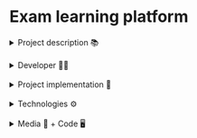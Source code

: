 # Exam learning platform


<details>
<summary>  Project description 📚</summary>
</br>
A platform to create your own lessons and tests. Currently it is set up with materials for the romanian Bacalaureat exam at the Romanian language.
</details>

</br>

<details>
<summary>  Developer 🙆‍♂️</summary>
</br>
- Alex Roman
</details>

</br>

<details>
<summary>  Project implementation 🔧</summary>
</br>
I started this project to develop a web project with Go on the backend and Typescript + React on the frontend. The first step was implementing a few api's on
the server to create, update and delete users for the authentification. After having the users down, I wanted to be able to add lessons interactively through the
platform. Similarly I added tests. Quick questions for each lesson: after creating a lesson, you can publish as many quick questions in relation with the said lesson
that will appear directly under the lesson and will be randomized for the user to practice their knowledge on the subject. Using the same concept, I made it so you
have to create a test first, then you can add questions and select to with test they should be related to. This will add the question to the test. The last and
I think the most fun part, the gamification. Quick questions will give you experience points and gold and passing tests will also give you rewards. The experience
will place the users higher on the global leaderboard and the gold can be spent for advantages during tests. Lastly, I implemented badges for the user's profile, as
a cute addition and a sense of progress for the learner.
</details>

</br>

<details>

<summary>  Technologies ⚙️</summary>
**I chose Golang as the language for the backend**
- It is blazingly fast.
- It scales better than other options.
- Writing *Go* feels good.
- **Fiber**
- Easy to start with.
- Intuitive
- **Xorm + Sqlite**
- I used Xorm to handle the database.
- Sqlite was easy enough to set up and it gave me everything I need as fast as I needed it.

**Typescript for the frondend**
- Some form of static types were a must for me
- **Node**
- Developed ecosystem
- More than enough documentation
- **React**
- Personal preference, it was my first project with React and I just wanted to try using it and see how I like it.

</details>
</br>

<details>
<summary> Media 📸 + Code 🖥️</summary>
  <blockquote>
    <details>
    <summary>&nbsp;&nbsp;&nbsp;&nbsp;Screenshots: </summary>
    <img src="media/lesson-1.png" width="200" height="200">
    &nbsp;&nbsp;&nbsp;&nbsp;&nbsp;&nbsp;&nbsp;&nbsp;&nbsp;&nbsp;&nbsp;&nbsp;&nbsp;&nbsp;&nbsp;&nbsp;&nbsp;&nbsp;&nbsp;&nbsp;&nbsp;&nbsp;&nbsp;&nbsp;&nbsp;
    <img src="media/lesson-2.png" width="200" height="200">
    &nbsp;&nbsp;&nbsp;&nbsp;&nbsp;&nbsp;&nbsp;&nbsp;&nbsp;&nbsp;&nbsp;&nbsp;&nbsp;&nbsp;&nbsp;&nbsp;&nbsp;&nbsp;&nbsp;&nbsp;&nbsp;&nbsp;&nbsp;&nbsp;&nbsp;
    <img src="media/test-1.png" width="200" height="200">
    &nbsp;&nbsp;&nbsp;&nbsp;&nbsp;&nbsp;&nbsp;&nbsp;&nbsp;&nbsp;&nbsp;&nbsp;&nbsp;&nbsp;&nbsp;&nbsp;&nbsp;&nbsp;&nbsp;&nbsp;&nbsp;&nbsp;&nbsp;&nbsp;&nbsp;
    <img src="media/test-2.png" width="200" height="200">
    &nbsp;&nbsp;&nbsp;&nbsp;&nbsp;&nbsp;&nbsp;&nbsp;&nbsp;&nbsp;&nbsp;&nbsp;&nbsp;&nbsp;&nbsp;&nbsp;&nbsp;&nbsp;&nbsp;&nbsp;&nbsp;&nbsp;&nbsp;&nbsp;&nbsp;
    <img src="media/create.png" width="200" height="200">
    &nbsp;&nbsp;&nbsp;&nbsp;&nbsp;&nbsp;&nbsp;&nbsp;&nbsp;&nbsp;&nbsp;&nbsp;&nbsp;&nbsp;&nbsp;&nbsp;&nbsp;&nbsp;&nbsp;&nbsp;&nbsp;&nbsp;&nbsp;&nbsp;&nbsp;
    <img src="media/leaderboard.png" width="200" height="200">
  </details>
  </blockquote>
  
  <blockquote>
  <details><summary>&nbsp;&nbsp;&nbsp;&nbsp;Code: </summary>

[Code file](https://github.com/ralexgt/Platforma-BAC/tree/main/server) - Server </br>
[Code file](https://github.com/ralexgt/Platforma-BAC/tree/main/platforma-romana) - UI

  </details>
  </blockquote>
  
  <blockquote>
  <details><summary>&nbsp;&nbsp;&nbsp;&nbsp;Fun fact: </summary>

  <strong>I learned using the Helix text editor during this project. 😁 Still no neovim chad though. 🤣🤣

  </details>
  </blockquote>
</details>
